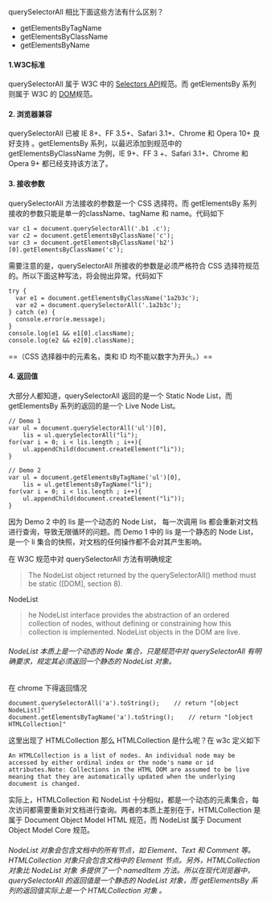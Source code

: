 querySelectorAll 相比下面这些方法有什么区别？
- getElementsByTagName
- getElementsByClassName
- getElementsByName

#### 1.W3C标准
querySelectorAll 属于 W3C 中的 [Selectors API](https://www.w3.org/TR/selectors-api2/)规范。而 getElementsBy 系列则属于 W3C 的 [DOM](https://www.w3.org/TR/DOM-Level-3-Core/core.html)规范。

#### 2. 浏览器兼容
querySelectorAll 已被 IE 8+、FF 3.5+、Safari 3.1+、Chrome 和 Opera 10+ 良好支持 。getElementsBy 系列，以最迟添加到规范中的 getElementsByClassName 为例，IE 9+、FF 3 +、Safari 3.1+、Chrome 和 Opera 9+ 都已经支持该方法了。

#### 3. 接收参数
querySelectorAll 方法接收的参数是一个 CSS 选择符。而 getElementsBy 系列接收的参数只能是单一的className、tagName 和 name。代码如下

```
var c1 = document.querySelectorAll('.b1 .c');
var c2 = document.getElementsByClassName('c');
var c3 = document.getElementsByClassName('b2')[0].getElementsByClassName('c');

```
需要注意的是，querySelectorAll 所接收的参数是必须严格符合 CSS 选择符规范的。所以下面这种写法，将会抛出异常。代码如下

```
try {
  var e1 = document.getElementsByClassName('1a2b3c');
  var e2 = document.querySelectorAll('.1a2b3c');
} catch (e) {
  console.error(e.message);
}
console.log(e1 && e1[0].className);
console.log(e2 && e2[0].className);

```
==（CSS 选择器中的元素名，类和 ID 均不能以数字为开头。）==

#### 4. 返回值
大部分人都知道，querySelectorAll 返回的是一个 Static Node List，而 getElementsBy 系列的返回的是一个 Live Node List。

```
// Demo 1
var ul = document.querySelectorAll('ul')[0],
    lis = ul.querySelectorAll("li");
for(var i = 0; i < lis.length ; i++){
    ul.appendChild(document.createElement("li"));
}

// Demo 2
var ul = document.getElementsByTagName('ul')[0], 
    lis = ul.getElementsByTagName("li"); 
for(var i = 0; i < lis.length ; i++){
    ul.appendChild(document.createElement("li")); 
}

```
因为 Demo 2 中的 lis 是一个动态的 Node List， 每一次调用 lis 都会重新对文档进行查询，导致无限循环的问题。而 Demo 1 中的 lis 是一个静态的 Node List，是一个 li 集合的快照，对文档的任何操作都不会对其产生影响。

在 W3C 规范中对 querySelectorAll 方法有明确规定

> The NodeList object returned by the querySelectorAll() method must be static ([DOM], section 8).

NodeList 

> he NodeList interface provides the abstraction of an ordered collection of nodes, without defining or constraining how this collection is implemented. NodeList objects in the DOM are live.

###### NodeList 本质上是一个动态的 Node 集合，只是规范中对 querySelectorAll 有明确要求，规定其必须返回一个静态的 NodeList 对象。

在 chrome 下得返回情况

```
document.querySelectorAll('a').toString();    // return "[object NodeList]"
document.getElementsByTagName('a').toString();    // return "[object HTMLCollection]"

```
这里出现了 HTMLCollection 那么 HTMLCollection  是什么呢？在 w3c 定义如下

```
An HTMLCollection is a list of nodes. An individual node may be accessed by either ordinal index or the node's name or id attributes.Note: Collections in the HTML DOM are assumed to be live meaning that they are automatically updated when the underlying document is changed.

```
实际上，HTMLCollection 和 NodeList 十分相似，都是一个动态的元素集合，每次访问都需要重新对文档进行查询。两者的本质上差别在于，HTMLCollection 是属于 Document Object Model HTML 规范，而 NodeList 属于 Document Object Model Core 规范。

###### NodeList 对象会包含文档中的所有节点，如 Element、Text 和 Comment 等。HTMLCollection  对象只会包含文档中的 Element 节点。另外，HTMLCollection 对象比 NodeList 对象 多提供了一个 namedItem 方法。所以在现代浏览器中，querySelectorAll 的返回值是一个静态的 NodeList 对象，而 getElementsBy 系列的返回值实际上是一个 HTMLCollection 对象 。
